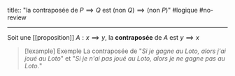 title:: "la contraposée de $P \implies Q$ est $(\text{non }Q) \implies (\text{non } P)$"
#logique #no-review 

---

Soit une [[proposition]] $A: x \implies y$, la **contraposée** de $A$ est $y \implies x$

> [!example] Exemple 
> La contraposée de "*Si je gagne au Loto, alors j'ai joué au Loto*" et "*Si je n'ai pas joué au Loto, alors je ne gagne pas au Loto.*"


